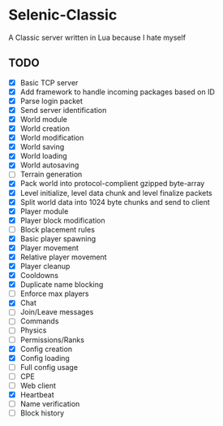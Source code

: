 # Selenic-Classic
A Classic server written in Lua because I hate myself

## TODO
- [x] Basic TCP server
- [x] Add framework to handle incoming packages based on ID
- [x] Parse login packet
- [x] Send server identification
- [x] World module
- [x] World creation
- [x] World modification
- [x] World saving
- [x] World loading
- [x] World autosaving
- [ ] Terrain generation
- [x] Pack world into protocol-complient gzipped byte-array
- [x] Level initialize, level data chunk and level finalize packets
- [x] Split world data into 1024 byte chunks and send to client
- [x] Player module
- [x] Player block modification
- [ ] Block placement rules
- [x] Basic player spawning
- [x] Player movement
- [x] Relative player movement
- [x] Player cleanup
- [x] Cooldowns
- [x] Duplicate name blocking
- [ ] Enforce max players
- [x] Chat
- [ ] Join/Leave messages
- [ ] Commands
- [ ] Physics
- [ ] Permissions/Ranks
- [x] Config creation
- [x] Config loading
- [ ] Full config usage
- [ ] CPE
- [ ] Web client
- [x] Heartbeat
- [ ] Name verification
- [ ] Block history
